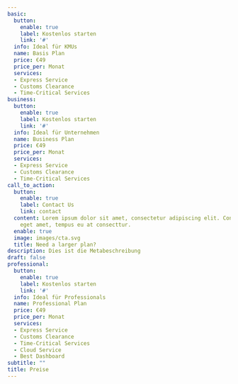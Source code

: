 ```yaml
---
basic:
  button:
    enable: true
    label: Kostenlos starten
    link: '#'
  info: Ideal für KMUs
  name: Basis Plan
  price: €49
  price_per: Monat
  services:
  - Express Service
  - Customs Clearance
  - Time-Critical Services
business:
  button:
    enable: true
    label: Kostenlos starten
    link: '#'
  info: Ideal für Unternehmen
  name: Business Plan
  price: €49
  price_per: Monat
  services:
  - Express Service
  - Customs Clearance
  - Time-Critical Services
call_to_action:
  button:
    enable: true
    label: Contact Us
    link: contact
  content: Lorem ipsum dolor sit amet, consectetur adipiscing elit. Consequat tristique
    eget amet, tempus eu at consecttur.
  enable: true
  image: images/cta.svg
  title: Need a larger plan?
description: Dies ist die Metabeschreibung
draft: false
professional:
  button:
    enable: true
    label: Kostenlos starten
    link: '#'
  info: Ideal für Professionals
  name: Professional Plan
  price: €49
  price_per: Monat
  services:
  - Express Service
  - Customs Clearance
  - Time-Critical Services
  - Cloud Service
  - Best Dashboard
subtitle: ""
title: Preise
---
```

